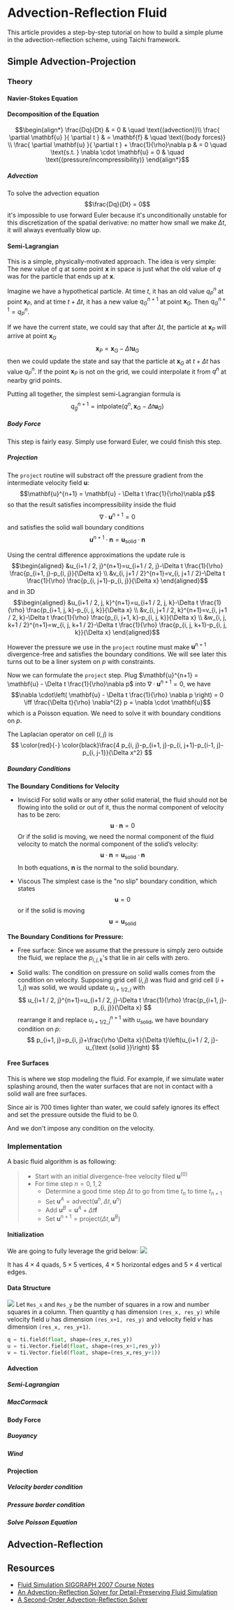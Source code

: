 # Advection-Reflection Fluid

This article provides a step-by-step tutorial on how to build a simple plume in the advection-reflection scheme, using Taichi framework.

## Simple Advection-Projection

### Theory

#### Navier-Stokes Equation

#### Decomposition of the Equation

$$\begin{align*}
\frac{Dq}{Dt}  & = 0   & \quad \text{(advection)}\\
\frac{ \partial \mathbf{u} }{ \partial t } &  = \mathbf{f} & \quad \text{(body forces)}  \\
\frac{ \partial \mathbf{u} }{ \partial t } + \frac{1}{\rho}\nabla p &  = 0 \quad \text{s.t. } \nabla \cdot \mathbf{u} = 0 & \quad \text{(pressure/incompressibility)}
\end{align*}$$

##### Advection

To solve the advection equation
$$\frac{Dq}{Dt} = 0$$
it's impossible to use forward Euler because it's unconditionally unstable for this discretization of the spatial derivative: no matter how small we make $\Delta t$, it will always eventually blow up.

#### Semi-Lagrangian

This is a simple, physically-motivated approach. The idea is very simple:
The new value of $q$ at some point $\mathbf{x}$ in space is just what the old value of $q$ was for the particle that ends up at $\mathbf{x}$.

Imagine we have a hypothetical particle. At time $t$, it has an old value $q_{P}^{n}$ at point $\mathbf{x}_{P}$, and at time $t+\Delta t$, it has a new value $q^{n+1}_{G}$ at point $\mathbf{x}_{G}$. Then $q_{G}^{n+1} = q_{P}^{n}$.

If we have the current state, we could say that after $\Delta t$, the particle at $\mathbf{x}_{P}$ will arrive at point $\mathbf{x}_{G}$
$$
\mathbf{x}_{P} = \mathbf{x}_{G} - \Delta t \mathbf{u}_{G}
$$
then we could update the state and say that the particle at $\mathbf{x}_{G}$ at $t+\Delta t$ has value $q_{P}^{n}$. If the point $\mathbf{x}_{P}$ is not on the grid, we could interpolate it from $q^{n}$ at nearby grid points.

Putting all together, the simplest semi-Lagrangian formula is
$$
q_{g}^{n+1} = \textsf{intpolate}(q^{n}, \mathbf{x}_{G}-\Delta t\mathbf{u}_{G})
$$

##### Body Force

This step is fairly easy. Simply use forward Euler, we could finish this step.

##### Projection

The `project` routine will substract off the pressure gradient from the intermediate velocity field $\mathbf{u}$:
$$\mathbf{u}^{n+1} = \mathbf{u} - \Delta t \frac{1}{\rho}\nabla p$$
so that the result satisfies incompressibility inside the fluid
$$\nabla \cdot \mathbf{u}^{n+1} = 0$$
and satisfies the solid wall boundary conditions
$$\mathbf{u}^{n+1} \cdot \mathbf{n} = \mathbf{u}_{\text{solid}}\cdot \mathbf{n}$$

Using the central difference approximations the update rule is
$$\begin{aligned}
&u_{i+1 / 2, j}^{n+1}=u_{i+1 / 2, j}-\Delta t \frac{1}{\rho} \frac{p_{i+1, j}-p_{i, j}}{\Delta x} \\
&v_{i, j+1 / 2}^{n+1}=v_{i, j+1 / 2}-\Delta t \frac{1}{\rho} \frac{p_{i, j+1}-p_{i, j}}{\Delta x}
\end{aligned}$$
and in 3D
$$\begin{aligned}
&u_{i+1 / 2, j, k}^{n+1}=u_{i+1 / 2, j, k}-\Delta t \frac{1}{\rho} \frac{p_{i+1, j, k}-p_{i, j, k}}{\Delta x} \\
&v_{i, j+1 / 2, k}^{n+1}=v_{i, j+1 / 2, k}-\Delta t \frac{1}{\rho} \frac{p_{i, j+1, k}-p_{i, j, k}}{\Delta x} \\
&w_{i, j, k+1 / 2}^{n+1}=w_{i, j, k+1 / 2}-\Delta t \frac{1}{\rho} \frac{p_{i, j, k+1}-p_{i, j, k}}{\Delta x}
\end{aligned}$$

However the pressure we use in the `project` routine must make $\mathbf{u}^{n+1}$ divergence-free and satisfies the boundary conditions. We will see later this turns out to be a liner system on $p$ with constraints.

Now we can formulate the `project` step. Plug $\mathbf{u}^{n+1} = \mathbf{u} - \Delta t \frac{1}{\rho}\nabla p$ into $\nabla \cdot\mathbf{u}^{n+1} = 0$, we have
$$\nabla \cdot\left( \mathbf{u} - \Delta t \frac{1}{\rho} \nabla p \right) = 0
\iff \frac{\Delta t}{\rho} \nabla^{2} p = \nabla \cdot \mathbf{u}$$
which is a Poisson equation. We need to solve it with boundary conditions on $p$.

The Laplacian operator on cell $(i,j)$ is 
$$
\color{red}{-} \color{black}\frac{4 p_{i, j}-p_{i+1, j}-p_{i, j+1}-p_{i-1, j}-p_{i, j-1}}{\Delta x^2}
$$

##### Boundary Conditions

**The Boundary Conditions for Velocity**

- Inviscid
For solid walls or any other solid material, the fluid should not be flowing into the solid or out of it, thus the normal component of velocity has to be zero:
$$\mathbf{u} \cdot \mathbf{n} = 0$$
Or if the solid is moving, we need the normal component of the fluid velocity to match the normal component of the solid’s velocity:
$$\mathbf{u} \cdot \mathbf{n} = \mathbf{u}_{\text{solid}} \cdot \mathbf{n}$$
In both equations, $\mathbf{n}$ is the normal to the solid boundary.

- Viscous
The simplest case is the "no slip" boundary condition, which states
$$\mathbf{u} = 0$$
or if the solid is moving
$$\mathbf{u} = \mathbf{u}_{\text{solid}}$$

**The Boundary Conditions for Pressure:**

- Free surface:
Since we assume that the pressure is simply zero outside the fluid, we replace the $p_{i,j,k}$'s that lie in air cells with zero.

- Solid walls:
The condition on pressure on solid walls comes from the condition on velocity. Supposing grid cell $(i,j)$ was fluid and grid cell $(i+1,j)$ was solid, we would update $u_{i+1/2,j}$ with
$$
u_{i+1 / 2, j}^{n+1}=u_{i+1 / 2, j}-\Delta t \frac{1}{\rho} \frac{p_{i+1, j}-p_{i, j}}{\Delta x}
$$
rearrange it and replace $u_{i+1 / 2, j}^{n+1}$ with $u_{\text{solid}}$, we have boundary condition on $p$:
$$
p_{i+1, j}=p_{i, j}+\frac{\rho \Delta x}{\Delta t}\left(u_{i+1 / 2, j}-u_{\text {solid }}\right)
$$

#### Free Surfaces

This is where we stop modeling the fluid. For example, if we simulate water splashing around, then the water surfaces that are not in contact with a solid wall are free surfaces.

Since air is 700 times lighter than water, we could safely ignores its effect and set the pressure outside the fluid to be $0$.

And we don't impose any condition on the velocity.

### Implementation

A basic fluid algorithm is as following:
>
> - Start with an initial divergence-free velocity filed $\mathbf{u}^{(0)}$
> - For time step $n=0,1,2$
>   - Determine a good time step $\Delta t$ to go from time $t_{n}$ to time $t_{n+1}$
>   - Set $\mathbf{u}^{A} = \textsf{advect}(\mathbf{u}^{n}, \Delta t, \mathbf{u}^{n})$
>   - Add $\mathbf{u}^{B} = \mathbf{u}^{A} + \Delta t \mathbf{f}$
>   - Set $\mathbf{u}^{n+1} = \textsf{project}(\Delta t, \mathbf{u}^{B})$

#### Initialization

We are going to fully leverage the grid below:
![](res/Grid_annotated.png)

It has $4\times 4$ quads, $5 \times 5$ vertices, $4 \times 5$ horizontal edges and $5 \times 4$ vertical edges.

#### Data Structure

![](res/Grid_Fluid.png)
Let `Res_x` and `Res_y` be the number of squares in a row and number squares in a column.  Then quantity $q$ has dimension `(res_x, res_y)` while velocity field $u$ has dimension `(res_x+1, res_y)` and velocity field $v$ has dimension `(res_x, res_y+1)`.

```python
q = ti.field(float, shape=(res_x,res_y))
u = ti.Vector.field(float, shape=(res_x+1,res_y))
v = ti.Vector.field(float, shape=(res_x,res_y+1))
```

#### Advection

##### Semi-Lagrangian

##### MacCormack

#### Body Force

##### Buoyancy

##### Wind

#### Projection

##### Velocity border condition

##### Pressure border condition

##### Solve Poisson Equation

## Advection-Reflection

## Resources

- [Fluid Simulation SIGGRAPH 2007 Course Notes](https://www.cs.ubc.ca/~rbridson/fluidsimulation/fluids_notes.pdf)
- [An Advection-Reflection Solver for Detail-Preserving Fluid Simulation](https://jzehnder.me/publications/advectionReflection/)
- [A Second-Order Advection-Reflection Solver](https://www.cse.iitd.ac.in/~narain/ar2/)
